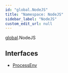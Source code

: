 ```yaml
---
id: "global.NodeJS"
title: "Namespace: NodeJS"
sidebar_label: "NodeJS"
custom_edit_url: null
---
```


[global](../modules/global.md).NodeJS

## Interfaces

- [ProcessEnv](../interfaces/global.NodeJS.ProcessEnv.md)
